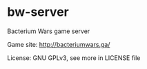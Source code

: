 # bw-server
Bacterium Wars game server

Game site: http://bacteriumwars.ga/

License: GNU GPLv3, see more in LICENSE file

